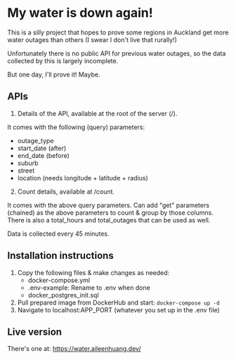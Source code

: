 # My water is down again!

This is a silly project that hopes to prove some regions in Auckland get more water outages than others (I swear I don't live that rurally!)

Unfortunately there is no public API for previous water outages, so the data collected by this is largely incomplete.

But one day, I'll prove it! Maybe.

## APIs

1. Details of the API, available at the root of the server (/).

It comes with the following (query) parameters:
- outage_type
- start_date (after)
- end_date (before)
- suburb
- street
- location (needs longitude + latitude + radius)

2. Count details, available at /count.

It comes with the above query parameters. Can add "get" parameters (chained) as the above parameters to count & group by those columns. There is also a total_hours and total_outages that can be used as well.

Data is collected every 45 minutes.

## Installation instructions

1. Copy the following files & make changes as needed:
    - docker-compose.yml
    - .env-example: Rename to .env when done
    - docker_postgres_init.sql
2. Pull prepared image from DockerHub and start: ```docker-compose up -d```
3. Navigate to localhost:APP_PORT (whatever you set up in the .env file)

## Live version

There's one at: https://water.aileenhuang.dev/